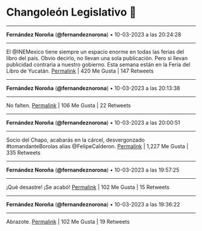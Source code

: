 # Changoleón Legislativo 🙈
*****
**Fernández Noroña** (**@fernandeznorona**) • 10-03-2023 a las 20:24:28
*****
El @INEMexico tiene siempre un espacio enorme en todas las ferias del libro del país. Obvio decirlo, no llevan una sola publicación. Pero si llevan publicidad contraria a nuestro gobierno. Esta semana están en la Feria del Libro de Yucatán.
[Permalink](https://twitter.com/fernandeznorona/status/1634409934841425920) | 420 Me Gusta | 147 Retweets
*****
**Fernández Noroña** (**@fernandeznorona**) • 10-03-2023 a las 20:13:38
*****
No falten.
[Permalink](https://twitter.com/fernandeznorona/status/1634407206014656514) | 106 Me Gusta | 22 Retweets
*****
**Fernández Noroña** (**@fernandeznorona**) • 10-03-2023 a las 20:00:51
*****
Socio del Chapo, acabarás en la cárcel, desvergonzado #tomandanteBorolas alias @FelipeCalderon.
[Permalink](https://twitter.com/fernandeznorona/status/1634403989537312769) | 1,227 Me Gusta | 335 Retweets
*****
**Fernández Noroña** (**@fernandeznorona**) • 10-03-2023 a las 19:57:25
*****
¡Qué desastre! ¡Se acabó!
[Permalink](https://twitter.com/fernandeznorona/status/1634403125590380545) | 102 Me Gusta | 15 Retweets
*****
**Fernández Noroña** (**@fernandeznorona**) • 10-03-2023 a las 19:36:22
*****
Abrazote.
[Permalink](https://twitter.com/fernandeznorona/status/1634397828440096768) | 102 Me Gusta | 19 Retweets